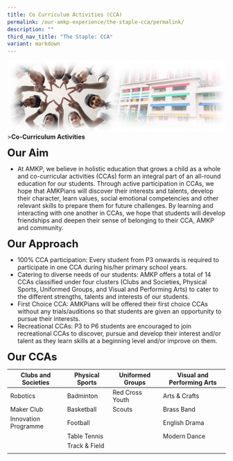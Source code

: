 ```yaml
---
title: Co Curriculum Activities (CCA)
permalink: /our-amkp-experience/the-staple-cca/permalink/
description: ""
third_nav_title: "The Staple: CCA"
variant: markdown
---
```

![Sub-banner](/images/sub%20banner.jpg)
&gt;**Co-Curriculum Activities**

**<font size="5">Our Aim</font>**
* At AMKP, we believe in holistic education that grows a child as a whole and co-curricular activities (CCAs) form an integral part of an all-round education for our students. Through active participation in CCAs, we hope that AMKPians will discover their interests and talents, develop their character, learn values, social emotional competencies and other relevant skills to prepare them for future challenges. By learning and interacting with one another in CCAs, we hope that students will develop friendships and deepen their sense of belonging to their CCA, AMKP and community.

**<font size="5">Our Approach</font>**
* 100% CCA participation: Every student from P3 onwards is required to participate in one CCA during his/her primary school years. 
* Catering to diverse needs of our students: AMKP offers a total of 14 CCAs classified under four clusters (Clubs and Societies, Physical Sports, Uniformed Groups, and Visual and Performing Arts) to cater to the different strengths, talents and interests of our students.
* First Choice CCA: AMKPians will be offered their first choice CCAs without any trials/auditions so that students are given an opportunity to pursue their interests. 
* Recreational CCAs:  P3 to P6 students are encouraged to join recreational CCAs to discover, pursue and develop their interest and/or talent as they learn skills at a beginning level and/or improve on them. 


**<font size="5">Our CCAs</font>**

| Clubs and Societies | Physical Sports | Uniformed Groups |  Visual and Performing Arts |
| -------- | -------- | -------- |-------- |
| Robotics | Badminton     | Red Cross Youth     | Arts &amp; Crafts |
| Maker Club | Basketball    | Scouts     | Brass Band     |
| Innovation Programme  | Football     |      | English Drama     |
|  | Table Tennis     |     | Modern Dance     | 
| | Track &amp; Field     |      |      |
| |    |     |      |